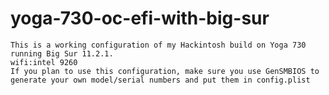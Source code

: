 # yoga-730-oc-efi-with-big-sur
	This is a working configuration of my Hackintosh build on Yoga 730 running Big Sur 11.2.1. 
	wifi:intel 9260	
	If you plan to use this configuration, make sure you use GenSMBIOS to generate your own model/serial numbers and put them in config.plist	
